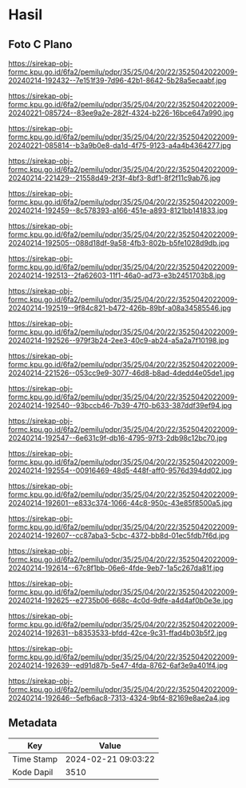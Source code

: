 # Hasil

## Foto C Plano

https://sirekap-obj-formc.kpu.go.id/6fa2/pemilu/pdpr/35/25/04/20/22/3525042022009-20240214-192432--7e151f39-7d96-42b1-8642-5b28a5ecaabf.jpg

https://sirekap-obj-formc.kpu.go.id/6fa2/pemilu/pdpr/35/25/04/20/22/3525042022009-20240221-085724--83ee9a2e-282f-4324-b226-16bce647a990.jpg

https://sirekap-obj-formc.kpu.go.id/6fa2/pemilu/pdpr/35/25/04/20/22/3525042022009-20240221-085814--b3a9b0e8-da1d-4f75-9123-a4a4b4364277.jpg

https://sirekap-obj-formc.kpu.go.id/6fa2/pemilu/pdpr/35/25/04/20/22/3525042022009-20240214-221429--21558d49-2f3f-4bf3-8df1-8f2f11c9ab76.jpg

https://sirekap-obj-formc.kpu.go.id/6fa2/pemilu/pdpr/35/25/04/20/22/3525042022009-20240214-192459--8c578393-a166-451e-a893-8121bb141833.jpg

https://sirekap-obj-formc.kpu.go.id/6fa2/pemilu/pdpr/35/25/04/20/22/3525042022009-20240214-192505--088d18df-9a58-4fb3-802b-b5fe1028d9db.jpg

https://sirekap-obj-formc.kpu.go.id/6fa2/pemilu/pdpr/35/25/04/20/22/3525042022009-20240214-192513--2fa62603-11f1-46a0-ad73-e3b2451703b8.jpg

https://sirekap-obj-formc.kpu.go.id/6fa2/pemilu/pdpr/35/25/04/20/22/3525042022009-20240214-192519--9f84c821-b472-426b-89bf-a08a34585546.jpg

https://sirekap-obj-formc.kpu.go.id/6fa2/pemilu/pdpr/35/25/04/20/22/3525042022009-20240214-192526--979f3b24-2ee3-40c9-ab24-a5a2a7f10198.jpg

https://sirekap-obj-formc.kpu.go.id/6fa2/pemilu/pdpr/35/25/04/20/22/3525042022009-20240214-221526--053cc9e9-3077-46d8-b8ad-4dedd4e05de1.jpg

https://sirekap-obj-formc.kpu.go.id/6fa2/pemilu/pdpr/35/25/04/20/22/3525042022009-20240214-192540--93bccb46-7b39-47f0-b633-387ddf39ef94.jpg

https://sirekap-obj-formc.kpu.go.id/6fa2/pemilu/pdpr/35/25/04/20/22/3525042022009-20240214-192547--6e631c9f-db16-4795-97f3-2db98c12bc70.jpg

https://sirekap-obj-formc.kpu.go.id/6fa2/pemilu/pdpr/35/25/04/20/22/3525042022009-20240214-192554--00916469-48d5-448f-aff0-9576d394dd02.jpg

https://sirekap-obj-formc.kpu.go.id/6fa2/pemilu/pdpr/35/25/04/20/22/3525042022009-20240214-192601--e833c374-1066-44c8-950c-43e85f8500a5.jpg

https://sirekap-obj-formc.kpu.go.id/6fa2/pemilu/pdpr/35/25/04/20/22/3525042022009-20240214-192607--cc87aba3-5cbc-4372-bb8d-01ec5fdb7f6d.jpg

https://sirekap-obj-formc.kpu.go.id/6fa2/pemilu/pdpr/35/25/04/20/22/3525042022009-20240214-192614--67c8f1bb-06e6-4fde-9eb7-1a5c267da81f.jpg

https://sirekap-obj-formc.kpu.go.id/6fa2/pemilu/pdpr/35/25/04/20/22/3525042022009-20240214-192625--e2735b06-668c-4c0d-9dfe-a4d4af0b0e3e.jpg

https://sirekap-obj-formc.kpu.go.id/6fa2/pemilu/pdpr/35/25/04/20/22/3525042022009-20240214-192631--b8353533-bfdd-42ce-9c31-ffad4b03b5f2.jpg

https://sirekap-obj-formc.kpu.go.id/6fa2/pemilu/pdpr/35/25/04/20/22/3525042022009-20240214-192639--ed91d87b-5e47-4fda-8762-6af3e9a401f4.jpg

https://sirekap-obj-formc.kpu.go.id/6fa2/pemilu/pdpr/35/25/04/20/22/3525042022009-20240214-192646--5efb6ac8-7313-4324-9bf4-82169e8ae2a4.jpg


## Metadata

| Key        | Value               |
| ---------- | ------------------- |
| Time Stamp | 2024-02-21 09:03:22 |
| Kode Dapil | 3510                |



